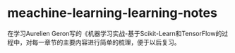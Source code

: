 # meachine-learning-learning-notes
在学习Aurelien Geron写的《机器学习实战-基于Scikit-Learn和TensorFlow的过程中，对每一章节的主要内容进行简单的梳理，便于以后复习。
